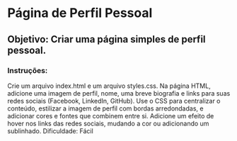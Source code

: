 # Página de Perfil Pessoal
## Objetivo: Criar uma página simples de perfil pessoal.

### Instruções:
Crie um arquivo index.html e um arquivo styles.css.
Na página HTML, adicione uma imagem de perfil, nome, uma breve biografia e links para suas redes
sociais (Facebook, LinkedIn, GitHub).
Use o CSS para centralizar o conteúdo, estilizar a imagem de perfil com bordas arredondadas, e 
adicionar cores e fontes que combinem entre si.
Adicione um efeito de hover nos links das redes sociais, mudando a cor ou adicionando um sublinhado.
Dificuldade: Fácil 

